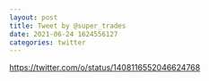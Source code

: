 ```yaml
--- 
layout: post 
title: Tweet by @super_trades 
date: 2021-06-24 1624556127 
categories: twitter 
--- 
```

https://twitter.com/o/status/1408116552046624768
